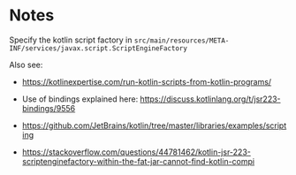 # Notes

Specify the kotlin script factory in `src/main/resources/META-INF/services/javax.script.ScriptEngineFactory`

Also see:

* https://kotlinexpertise.com/run-kotlin-scripts-from-kotlin-programs/
* Use of bindings explained here: https://discuss.kotlinlang.org/t/jsr223-bindings/9556
* https://github.com/JetBrains/kotlin/tree/master/libraries/examples/scripting

* https://stackoverflow.com/questions/44781462/kotlin-jsr-223-scriptenginefactory-within-the-fat-jar-cannot-find-kotlin-compi
